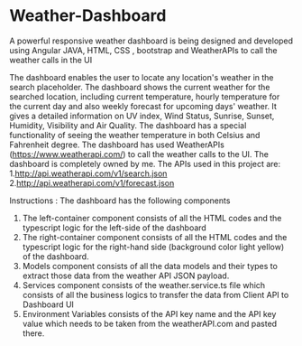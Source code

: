 # Weather-Dashboard
A powerful responsive weather dashboard is being designed and developed using Angular JAVA, HTML, CSS , bootstrap and WeatherAPIs to call the weather calls in the UI

The dashboard enables the user to locate any location's weather in the search placeholder.
The dashboard shows the current weather for the searched location, including current temperature, hourly temperature for the current day and also weekly forecast for upcoming days' weather.
It gives a detailed information on UV index, Wind Status, Sunrise, Sunset, Humidity, Visibility and Air Quality.
The dashboard has a special functionality of seeing the weather temperature in both Celsius and Fahrenheit degree.
The dashboard has used WeatherAPIs (https://www.weatherapi.com/) to call the weather calls to the UI.
The dashboard is completely owned by me.
The APIs used in this project are:
1.http://api.weatherapi.com/v1/search.json
2.http://api.weatherapi.com/v1/forecast.json

Instructions :
The dashboard has the following components

1. The left-container component consists of all the HTML codes and the typescript logic for the left-side of the dashboard
2. The right-container component consists of all the HTML codes and the typescript logic for the right-hand side (background color light yellow) of the dashboard.
3. Models component consists of all the data models and their types to extract those data from the weather API JSON payload.
4. Services component consists of the weather.service.ts file which consists of all the business logics to transfer the data from Client API to Dashboard UI
5. Environment Variables consists of the API key name and the API key value which needs to be taken from the weatherAPI.com and pasted there.



